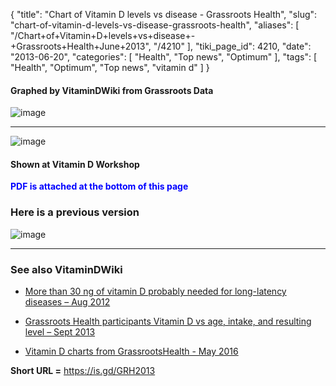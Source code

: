 {
    "title": "Chart of Vitamin D levels vs disease - Grassroots Health",
    "slug": "chart-of-vitamin-d-levels-vs-disease-grassroots-health",
    "aliases": [
        "/Chart+of+Vitamin+D+levels+vs+disease+-+Grassroots+Health+June+2013",
        "/4210"
    ],
    "tiki_page_id": 4210,
    "date": "2013-06-20",
    "categories": [
        "Health",
        "Top news",
        "Optimum"
    ],
    "tags": [
        "Health",
        "Optimum",
        "Top news",
        "vitamin d"
    ]
}


#### Graphed by VitaminDWiki from Grassroots Data

<img src="/attachments/d3.mock.jpg" alt="image">

---

<img src="/attachments/d3.mock.jpg" alt="image"> 

#### Shown at Vitamin D Workshop

 **<span style="color:#00F;">PDF is attached at the bottom of this page</span>** 

### Here is a previous version

<img src="/attachments/d3.mock.jpg" alt="image">

---

### See also VitaminDWiki

* [More than 30 ng of vitamin D probably needed for long-latency diseases – Aug 2012](/posts/more-than-30-ng-of-vitamin-d-probably-needed-for-long-latency-diseases)

* [Grassroots Health participants Vitamin D vs age, intake, and resulting level – Sept 2013](/posts/grassroots-health-participants-vitamin-d-vs-age-intake-and-resulting-level)

* [Vitamin D charts from GrassrootsHealth - May 2016](/posts/vitamin-d-charts-from-grassrootshealth)

 **Short URL =**  https://is.gd/GRH2013